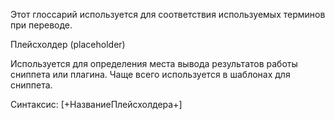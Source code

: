 Этот глоссарий используется для соответствия используемых терминов при переводе.

Плейсхолдер (placeholder)

Используется для определения места вывода результатов работы сниппета или плагина. Чаще всего используется в шаблонах для сниппета.

Синтаксис: [+НазваниеПлейсхолдера+]